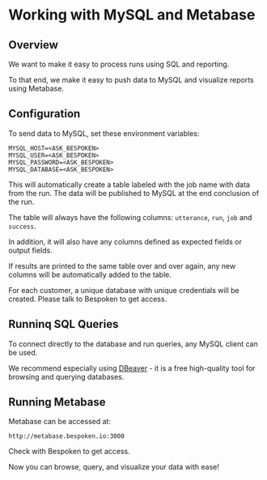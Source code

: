 # Working with MySQL and Metabase
## Overview
We want to make it easy to process runs using SQL and reporting.

To that end, we make it easy to push data to MySQL and visualize reports using Metabase.

## Configuration
To send data to MySQL, set these environment variables:
```
MYSQL_HOST=<ASK_BESPOKEN>
MYSQL_USER=<ASK_BESPOKEN>
MYSQL_PASSWORD=<ASK_BESPOKEN>
MYSQL_DATABASE=<ASK_BESPOKEN>
```

This will automatically create a table labeled with the job name with data from the run. The data will be published to MySQL at the end conclusion of the run.

The table will always have the following columns: `utterance`, `run`, `job` and `success`.

In addition, it will also have any columns defined as expected fields or output fields.

If results are printed to the same table over and over again, any new columns will be automatically added to the table.

For each customer, a unique database with unique credentials will be created. Please talk to Bespoken to get access.

## Runninq SQL Queries
To connect directly to the database and run queries, any MySQL client can be used.

We recommend especially using [DBeaver](https://dbeaver.io/) - it is a free high-quality tool for browsing and querying databases.

## Running Metabase
Metabase can be accessed at:
```
http://metabase.bespoken.io:3000
```

Check with Bespoken to get access.

Now you can browse, query, and visualize your data with ease!
